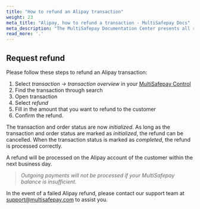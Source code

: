 ```yaml
---
title: "How to refund an Alipay transaction"
weight: 23
meta_title: "Alipay, how to refund a transaction - MultiSafepay Docs"
meta_description: "The MultiSafepay Documentation Center presents all relevant information about our Plugins and API. You can also find support pages for payment methods, tools and general questions as well as the contact details of our Support and Integration Teams."
read_more: '.'
---
```


## Request refund

Please follow these steps to refund an Alipay transaction:

1. Select _transaction -> transaction overview_ in your [MultiSafepay Control](https://merchant.multisafepay.com)
2. Find the transaction through search
3. Open transaction
4. Select _refund_
5. Fill in the amount that you want to refund to the customer 
6. Confirm the refund.

The transaction and order status are now _initialized_. As long as the transaction and order status are marked as _initialized_, the refund can be cancelled. When the transaction status is marked as _completed_, the refund is processed correctly.

A refund will be processed on the Alipay account of the customer within the next business day. 

>_Outgoing payments will not be processed if your MultiSafepay balance is insufficient._

In the event of a failed Alipay refund, please contact our support team at <support@multisafepay.com> to assist you.

